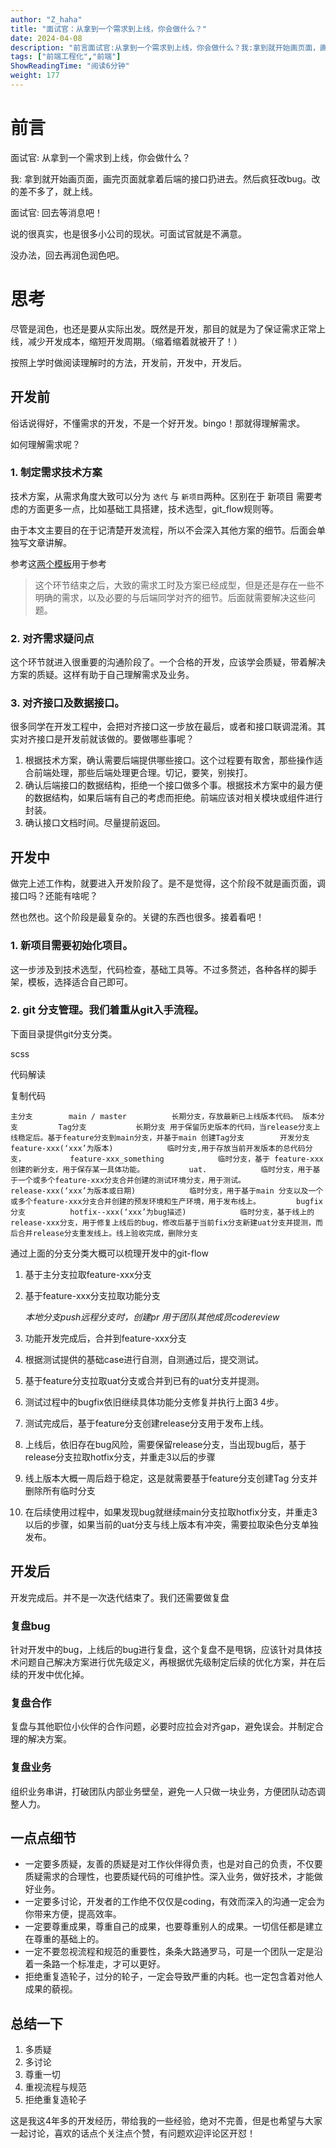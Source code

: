 ```yaml
---
author: "Z_haha"
title: "面试官：从拿到一个需求到上线，你会做什么？"
date: 2024-04-08
description: "前言面试官:从拿到一个需求到上线，你会做什么？我:拿到就开始画页面，画完页面就拿着后端的接口扔进去。然后疯狂改bug。改的差不多了，就上线。面试官:回去等消息吧！说的很真实，也是很多小公"
tags: ["前端工程化","前端"]
ShowReadingTime: "阅读6分钟"
weight: 177
---
```

前言
==

面试官: 从拿到一个需求到上线，你会做什么？

我: 拿到就开始画页面，画完页面就拿着后端的接口扔进去。然后疯狂改bug。改的差不多了，就上线。

面试官: 回去等消息吧！

说的很真实，也是很多小公司的现状。可面试官就是不满意。

没办法，回去再润色润色吧。

思考
==

尽管是润色，也还是要从实际出发。既然是开发，那目的就是为了保证需求正常上线，减少开发成本，缩短开发周期。（缩着缩着就被开了！）

按照上学时做阅读理解时的方法，开发前，开发中，开发后。

开发前
---

俗话说得好，不懂需求的开发，不是一个好开发。bingo！那就得理解需求。

如何理解需求呢？

### 1\. 制定需求技术方案

技术方案，从需求角度大致可以分为 `迭代` 与 `新项目`两种。区别在于 新项目 需要考虑的方面更多一点，比如基础工具搭建，技术选型，git\_flow规则等。

由于本文主要目的在于记清楚开发流程，所以不会深入其他方案的细节。后面会单独写文章讲解。

参考这[两个模板](https://juejin.cn/post/7355057488352755722 "https://juejin.cn/post/7355057488352755722")用于参考

> 这个环节结束之后，大致的需求工时及方案已经成型，但是还是存在一些不明确的需求，以及必要的与后端同学对齐的细节。后面就需要解决这些问题。

### 2\. 对齐需求疑问点

这个环节就进入很重要的沟通阶段了。一个合格的开发，应该学会质疑，带着解决方案的质疑。这样有助于自己理解需求及业务。

### 3\. 对齐接口及数据接口。

很多同学在开发工程中，会把对齐接口这一步放在最后，或者和接口联调混淆。其实对齐接口是开发前就该做的。要做哪些事呢？

1.  根据技术方案，确认需要后端提供哪些接口。这个过程要有取舍，那些操作适合前端处理，那些后端处理更合理。切记，要笑，别挨打。
2.  确认后端接口的数据结构，拒绝一个接口做多个事。根据技术方案中的最方便的数据结构，如果后端有自己的考虑而拒绝。前端应该对相关模块或组件进行封装。
3.  确认接口文档时间。尽量提前返回。

开发中
---

做完上述工作构，就要进入开发阶段了。是不是觉得，这个阶段不就是画页面，调接口吗？还能有啥呢？

然也然也。这个阶段是最复杂的。关键的东西也很多。接着看吧！

### 1\. 新项目需要初始化项目。

这一步涉及到技术选型，代码检查，基础工具等。不过多赘述，各种各样的脚手架，模板，选择适合自己即可。

### 2\. git 分支管理。我们着重从git入手流程。

下面目录提供git分支分类。

scss

 代码解读

复制代码

`主分支        main / master          长期分支，存放最新已上线版本代码。 版本分支         Tag分支           长期分支 用于保留历史版本的代码，当release分支上线稳定后。基于feature分支到main分支，并基于main 创建Tag分支        开发分支          feature-xxx(‘xxx’为版本)            临时分支,用于存放当前开发版本的总代码分支，          feature-xxx_something            临时分支，基于 feature-xxx 创建的新分支，用于保存某一具体功能。          uat.            临时分支，用于基于一个或多个feature-xxx分支合并创建的测试环境分支，用于测试。          release-xxx(‘xxx’为版本或日期)            临时分支，用于基于main 分支以及一个或多个feature-xxx分支合并创建的预发环境和生产环境，用于发布线上。        bugfix分支          hotfix--xxx(‘xxx’为bug描述)            临时分支，基于线上的release-xxx分支，用于修复上线后的bug，修改后基于当前fix分支新建uat分支并提测，而后合并release分支重发线上。线上验收完成，删除分支`

通过上面的分支分类大概可以梳理开发中的git-flow

1.  基于主分支拉取feature-xxx分支
    
2.  基于feature-xxx分支拉取功能分支
    
    _本地分支push远程分支时，创建pr 用于团队其他成员codereview_
    
3.  功能开发完成后，合并到feature-xxx分支
    
4.  根据测试提供的基础case进行自测，自测通过后，提交测试。
    
5.  基于feature分支拉取uat分支或合并到已有的uat分支并提测。
    
6.  测试过程中的bugfix依旧继续具体功能分支修复并执行上面3 4步。
    
7.  测试完成后，基于feature分支创建release分支用于发布上线。
    
8.  上线后，依旧存在bug风险，需要保留release分支，当出现bug后，基于release分支拉取hotfix分支，并重走3以后的步骤
    
9.  线上版本大概一周后趋于稳定，这是就需要基于feature分支创建Tag 分支并删除所有临时分支
    
10.  在后续使用过程中，如果发现bug就继续main分支拉取hotfix分支，并重走3 以后的步骤，如果当前的uat分支与线上版本有冲突，需要拉取染色分支单独发布。
    

开发后
---

开发完成后。并不是一次迭代结束了。我们还需要做复盘

### 复盘bug

针对开发中的bug，上线后的bug进行复盘，这个复盘不是甩锅，应该针对具体技术问题自己解决方案进行优先级定义，再根据优先级制定后续的优化方案，并在后续的开发中优化掉。

### 复盘合作

复盘与其他职位小伙伴的合作问题，必要时应拉会对齐gap，避免误会。并制定合理的解决方案。

### 复盘业务

组织业务串讲，打破团队内部业务壁垒，避免一人只做一块业务，方便团队动态调整人力。

一点点细节
-----

*   一定要多质疑，友善的质疑是对工作伙伴得负责，也是对自己的负责，不仅要质疑需求的合理性，也要质疑代码的可维护性。深入业务，做好技术，才能做好业务。
*   一定要多讨论，开发者的工作绝不仅仅是coding，有效而深入的沟通一定会为你带来方便，提高效率。
*   一定要尊重成果，尊重自己的成果，也要尊重别人的成果。一切信任都是建立在尊重的基础上的。
*   一定不要忽视流程和规范的重要性，条条大路通罗马，可是一个团队一定是沿着一条路一个标准走，才可以更好。
*   拒绝重复造轮子，过分的轮子，一定会导致严重的内耗。也一定包含着对他人成果的藐视。

总结一下
----

1.  多质疑
2.  多讨论
3.  尊重一切
4.  重视流程与规范
5.  拒绝重复造轮子

这是我这4年多的开发经历，带给我的一些经验，绝对不完善，但是也希望与大家一起讨论，喜欢的话点个关注点个赞，有问题欢迎评论区开怼！